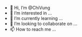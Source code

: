 - 👋 Hi, I’m @ChiVung
- 👀 I’m interested in ...
- 🌱 I’m currently learning ...
- 💞️ I’m looking to collaborate on ...
- 📫 How to reach me ...

<!---
ChiVung/ChiVung is a ✨ special ✨ repository because its `README.md` (this file) appears on your GitHub profile.
You can click the Preview link to take a look at your changes.
--->
